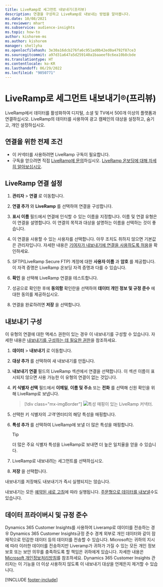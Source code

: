 ```yaml
---
title: LiveRamp로 세그먼트 내보내기(프리뷰)
description: 연결을 구성하고 LiveRamp로 내보내는 방법을 알아봅니다.
ms.date: 10/08/2021
ms.reviewer: mhart
ms.subservice: audience-insights
ms.topic: how-to
author: kishorem-ms
ms.author: kishorem
manager: shellyha
ms.openlocfilehash: 3e30a16dcb276fa6c951ad0b42ed0a4792f87ce3
ms.sourcegitcommit: a97d31a647a5d259140a1baaeef8c6ea10b8cbde
ms.translationtype: HT
ms.contentlocale: ko-KR
ms.lasthandoff: 06/29/2022
ms.locfileid: "9050771"
---
```

# <a name="export-segments-to-liverampreg-preview"></a>LiveRamp로 세그먼트 내보내기&reg;(프리뷰)

LiveRamp에서 데이터를 활성화하여 디지털, 소셜 및 TV에서 500개 이상의 플랫폼과 연결하십시오. LiveRamp의 데이터를 사용하여 광고 캠페인의 대상을 설정하고, 숨기고, 개인 설정하십시오.

## <a name="prerequisites-for-a-connection"></a>연결을 위한 전제 조건

- 이 커넥터를 사용하려면 LiveRamp 구독이 필요합니다.
- 구독을 얻으려면 직접 [LiveRamp에 문의](https://liveramp.com/contact/)하십시오. [LiveRamp 온보딩에 대해 자세히 알아보십시오](https://liveramp.com/our-platform/data-onboarding/).

## <a name="set-up-connection-to-liveramp"></a>LiveRamp 연결 설정

1. **관리자** > **연결** 로 이동합니다.

1. **연결 추가** 와 **LiveRamp** 를 선택하여 연결을 구성합니다.

1. **표시 이름** 필드에서 연결에 인식할 수 있는 이름을 지정합니다. 이름 및 연결 유형은 이 연결을 설명합니다. 이 연결의 목적과 대상을 설명하는 이름을 선택하는 것이 좋습니다.

1. 이 연결을 사용할 수 있는 사용자를 선택합니다. 아무 조치도 취하지 않으면 기본값은 관리자입니다. 자세한 내용은 [기여자가 내보내기에 연결을 사용하도록 허용](connections.md#allow-contributors-to-use-a-connection-for-exports)을 확인하세요.

1. SFTP(LiveRamp Secure FTP) 계정에 대한 **사용자 이름** 과 **암호** 를 제공합니다.
이 자격 증명은 LiveRamp 온보딩 자격 증명과 다를 수 있습니다.

1. **확인** 을 선택해 LiveRamp 연결을 테스트합니다.

1. 성공으로 확인한 후에 **동의함** 확인란을 선택하여 **데이터 개인 정보 및 규정 준수** 에 대한 동의를 제공하십시오.

1. 연결을 완료하려면 **저장** 을 선택합니다.

## <a name="configure-an-export"></a>내보내기 구성

이 유형의 연결에 대한 액세스 권한이 있는 경우 이 내보내기를 구성할 수 있습니다. 자세한 내용은 [내보내기를 구성하는 데 필요한 권한](export-destinations.md#set-up-a-new-export)을 참조하세요.

1. **데이터** > **내보내기** 로 이동합니다.

1. **대상 추가** 를 선택하여 새 내보내기를 만듭니다.

1. **내보내기 연결** 필드의 LiveRamp 섹션에서 연결을 선택합니다. 이 섹션 이름이 표시되지 않으면 사용 가능한 이 유형의 연결이 없는 것입니다.

1. **키 식별자 선택** 필드에서 **이메일**, **이름 및 주소** 또는 **전화** 를 선택해 신원 확인을 위해 LiveRamp로 보냅니다.
   > [!div class="mx-imgBorder"]
   > ![특성 매핑이 있는 LiveRamp 커넥터.](media/export-liveramp-segments.png "특성 매핑이 있는 LiveRamp 커넥터")

1. 선택한 키 식별자의 *고객* 엔터티의 해당 특성을 매핑합니다.

1. **특성 추가** 를 선택하여 LiveRamp에 보낼 더 많은 특성을 매핑합니다.

   > [!TIP]
   > 더 많은 주요 식별자 특성을 LiveRamp로 보내면 더 높은 일치율을 얻을 수 있습니다.

1. LiveRamp로 내보내려는 세그먼트를 선택하십시오.

1. **저장** 을 선택합니다.

내보내기를 저장해도 내보내기가 즉시 실행되지는 않습니다.

내보내기는 모든 [예약된 새로 고침](system.md#schedule-tab)에 따라 실행됩니다. [주문형으로 데이터를 내보낼](export-destinations.md#run-exports-on-demand)수도 있습니다. 


## <a name="data-privacy-and-compliance"></a>데이터 프라이버시 및 규정 준수

Dynamics 365 Customer Insights를 사용하여 Liveramp로 데이터를 전송하는 경우 Dynamics 365 Customer Insights규정 준수 경계 외부로 개인 데이터와 같이 잠재적으로 민감한 데이터 등의 데이터를 전송할 수 있습니다. Microsoft는 귀하의 지시에 따라 이러한 데이터를 전송하지만 Liveramp가 귀하가 가질 수 있는 모든 개인 정보 보호 또는 보안 의무를 충족하도록 할 책임은 귀하에게 있습니다. 자세한 내용은 [Microsoft 개인정보처리방침](https://go.microsoft.com/fwlink/?linkid=396732)를 참조하세요.
Dynamics 365 Customer Insights 관리자는 이 기능을 더 이상 사용하지 않도록 이 내보내기 대상을 언제든지 제거할 수 있습니다.

[!INCLUDE [footer-include](includes/footer-banner.md)]
